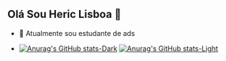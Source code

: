 ## Olá Sou Heric Lisboa 👋

- 🔭 Atualmente sou estudante de ads
  

- [![Anurag's GitHub stats-Dark](https://github-readme-stats.vercel.app/api?username=hericlisboa&show_icons=true&theme=radical#gh-dark-mode-only)](https://github.com/anuraghazra/github-readme-stats#gh-dark-mode-only)
[![Anurag's GitHub stats-Light](https://github-readme-stats.vercel.app/api?username=hericlisboa&show_icons=true&theme=radical#gh-light-mode-only)](https://github.com/anuraghazra/github-readme-stats#gh-light-mode-only)

##

          
          
          
         
